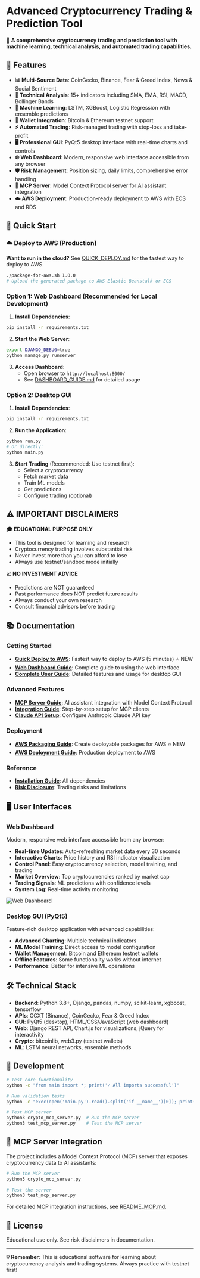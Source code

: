 # Advanced Cryptocurrency Trading & Prediction Tool

🚀 **A comprehensive cryptocurrency trading and prediction tool with machine learning, technical analysis, and automated trading capabilities.**

## 🌟 Features

- **📊 Multi-Source Data**: CoinGecko, Binance, Fear & Greed Index, News & Social Sentiment
- **🔬 Technical Analysis**: 15+ indicators including SMA, EMA, RSI, MACD, Bollinger Bands
- **🤖 Machine Learning**: LSTM, XGBoost, Logistic Regression with ensemble predictions
- **💼 Wallet Integration**: Bitcoin & Ethereum testnet support
- **⚡ Automated Trading**: Risk-managed trading with stop-loss and take-profit
- **🖥️ Professional GUI**: PyQt5 desktop interface with real-time charts and controls
- **🌐 Web Dashboard**: Modern, responsive web interface accessible from any browser
- **🛡️ Risk Management**: Position sizing, daily limits, comprehensive error handling
- **🔌 MCP Server**: Model Context Protocol server for AI assistant integration
- **☁️ AWS Deployment**: Production-ready deployment to AWS with ECS and RDS

## 🚀 Quick Start

### ☁️ Deploy to AWS (Production)

**Want to run in the cloud?** See [QUICK_DEPLOY.md](QUICK_DEPLOY.md) for the fastest way to deploy to AWS.

```bash
./package-for-aws.sh 1.0.0
# Upload the generated package to AWS Elastic Beanstalk or ECS
```

### Option 1: Web Dashboard (Recommended for Local Development)

1. **Install Dependencies**:
```bash
pip install -r requirements.txt
```

2. **Start the Web Server**:
```bash
export DJANGO_DEBUG=true
python manage.py runserver
```

3. **Access Dashboard**:
   - Open browser to `http://localhost:8000/`
   - See [DASHBOARD_GUIDE.md](DASHBOARD_GUIDE.md) for detailed usage

### Option 2: Desktop GUI

1. **Install Dependencies**:
```bash
pip install -r requirements.txt
```

2. **Run the Application**:
```bash
python run.py
# or directly:
python main.py
```

3. **Start Trading** (Recommended: Use testnet first):
   - Select a cryptocurrency
   - Fetch market data
   - Train ML models
   - Get predictions
   - Configure trading (optional)

## ⚠️ IMPORTANT DISCLAIMERS

**🎓 EDUCATIONAL PURPOSE ONLY**
- This tool is designed for learning and research
- Cryptocurrency trading involves substantial risk
- Never invest more than you can afford to lose
- Always use testnet/sandbox mode initially

**📈 NO INVESTMENT ADVICE**
- Predictions are NOT guaranteed
- Past performance does NOT predict future results
- Always conduct your own research
- Consult financial advisors before trading

## 📚 Documentation

### Getting Started
- **[Quick Deploy to AWS](QUICK_DEPLOY.md)**: Fastest way to deploy to AWS (5 minutes) ⭐ NEW
- **[Web Dashboard Guide](DASHBOARD_GUIDE.md)**: Complete guide to using the web interface
- **[Complete User Guide](README_APP.md)**: Detailed features and usage for desktop GUI

### Advanced Features
- **[MCP Server Guide](README_MCP.md)**: AI assistant integration with Model Context Protocol
- **[Integration Guide](INTEGRATION_GUIDE.md)**: Step-by-step setup for MCP clients
- **[Claude API Setup](CLAUDE_API_SETUP.md)**: Configure Anthropic Claude API key

### Deployment
- **[AWS Packaging Guide](PACKAGING_GUIDE.md)**: Create deployable packages for AWS ⭐ NEW
- **[AWS Deployment Guide](AWS_DEPLOYMENT.md)**: Production deployment to AWS

### Reference
- **[Installation Guide](requirements.txt)**: All dependencies
- **[Risk Disclosure](README_APP.md#important-disclaimers)**: Trading risks and limitations

## 🖥️ User Interfaces

### Web Dashboard
Modern, responsive web interface accessible from any browser:
- **Real-time Updates**: Auto-refreshing market data every 30 seconds
- **Interactive Charts**: Price history and RSI indicator visualization
- **Control Panel**: Easy cryptocurrency selection, model training, and trading
- **Market Overview**: Top cryptocurrencies ranked by market cap
- **Trading Signals**: ML predictions with confidence levels
- **System Log**: Real-time activity monitoring

![Web Dashboard](https://github.com/user-attachments/assets/b0083e60-b572-4067-9dfb-26ddc2f4ca77)

### Desktop GUI (PyQt5)
Feature-rich desktop application with advanced capabilities:
- **Advanced Charting**: Multiple technical indicators
- **ML Model Training**: Direct access to model configuration
- **Wallet Management**: Bitcoin and Ethereum testnet wallets
- **Offline Features**: Some functionality works without internet
- **Performance**: Better for intensive ML operations

## 🛠️ Technical Stack

- **Backend**: Python 3.8+, Django, pandas, numpy, scikit-learn, xgboost, tensorflow
- **APIs**: CCXT (Binance), CoinGecko, Fear & Greed Index
- **GUI**: PyQt5 (desktop), HTML/CSS/JavaScript (web dashboard)
- **Web**: Django REST API, Chart.js for visualizations, jQuery for interactivity
- **Crypto**: bitcoinlib, web3.py (testnet wallets)
- **ML**: LSTM neural networks, ensemble methods

## 🔧 Development

```bash
# Test core functionality
python -c "from main import *; print('✓ All imports successful')"

# Run validation tests
python -c "exec(open('main.py').read().split('if __name__')[0]); print('✓ Tests passed')"

# Test MCP server
python3 crypto_mcp_server.py  # Run the MCP server
python3 test_mcp_server.py    # Test the MCP server
```

## 🔌 MCP Server Integration

The project includes a Model Context Protocol (MCP) server that exposes cryptocurrency data to AI assistants:

```bash
# Run the MCP server
python3 crypto_mcp_server.py

# Test the server
python3 test_mcp_server.py
```

For detailed MCP integration instructions, see [README_MCP.md](README_MCP.md).

## 📄 License

Educational use only. See risk disclaimers in documentation.

---

**💡 Remember**: This is educational software for learning about cryptocurrency analysis and trading systems. Always practice with testnet first!